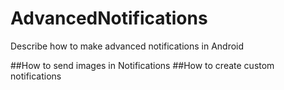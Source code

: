 # AdvancedNotifications
Describe how to make advanced notifications in Android

##How to send images in Notifications
##How to create custom notifications
